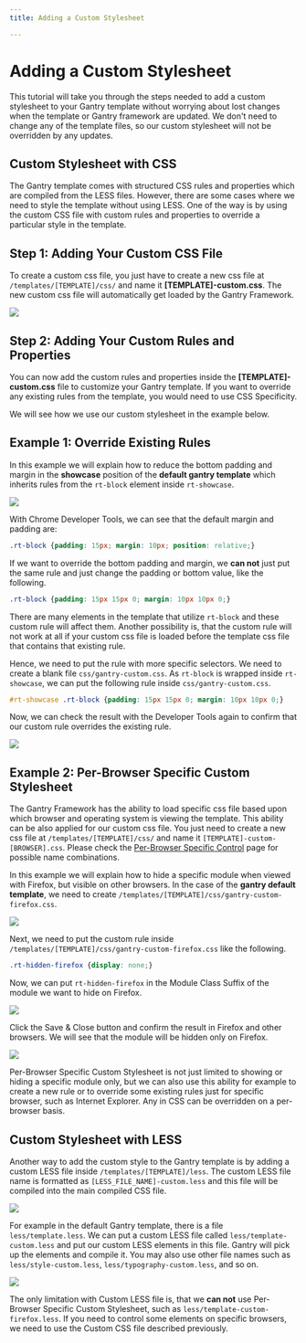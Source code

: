 ```yaml
---
title: Adding a Custom Stylesheet

---
```


Adding a Custom Stylesheet
==========================
This tutorial will take you through the steps needed to add a custom stylesheet to your Gantry template without worrying about lost changes when the template or Gantry framework are updated. We don't need to change any of the template files, so our custom stylesheet will not be overridden by any updates.


Custom Stylesheet with CSS
--------------------------
The Gantry template comes with structured CSS rules and properties which are compiled from the LESS files. However, there are some cases where we need to style the template without using LESS. One of the way is by using the custom CSS file with custom rules and properties to override a particular style in the template.


Step 1: Adding Your Custom CSS File
-----------------------------------
To create a custom css file, you just have to create a new css file at `/templates/[TEMPLATE]/css/` and name it **[TEMPLATE]-custom.css**. The new custom css file will automatically get loaded by the Gantry Framework.

![](assets/template-custom-css.jpg)


Step 2: Adding Your Custom Rules and Properties
-----------------------------------------------
You can now add the custom rules and properties inside the **[TEMPLATE]-custom.css** file to customize your Gantry template. If you want to override any existing rules from the template, you would need to use CSS Specificity.

We will see how we use our custom stylesheet in the example below.


Example 1: Override Existing Rules
----------------------------------
In this example we will explain how to reduce the bottom padding and margin in the **showcase** position of the **default gantry template** which inherits rules from the `rt-block` element inside `rt-showcase`.

![](assets/showcase-padding-margin.jpg)

With Chrome Developer Tools, we can see that the default margin and padding are:

~~~ .css
.rt-block {padding: 15px; margin: 10px; position: relative;}
~~~

If we want to override the bottom padding and margin, we **can not** just put the same rule and just change the padding or bottom value, like the following.

~~~ .css
.rt-block {padding: 15px 15px 0; margin: 10px 10px 0;}
~~~

There are many elements in the template that utilize `rt-block` and these custom rule will affect them. Another possibility is, that the custom rule will not work at all if your custom css file is loaded before the template css file that contains that existing rule.

Hence, we need to put the rule with more specific selectors. We need to create a blank file `css/gantry-custom.css`. As `rt-block` is wrapped inside `rt-showcase`, we can put the following rule inside `css/gantry-custom.css`.

~~~ .css
#rt-showcase .rt-block {padding: 15px 15px 0; margin: 10px 10px 0;}
~~~

Now, we can check the result with the Developer Tools again to confirm that our custom rule overrides the existing rule.

![](assets/custom-css-result.jpg)


Example 2: Per-Browser Specific Custom Stylesheet
-------------------------------------------------
The Gantry Framework has the ability to load specific css file based upon which browser and operating system is viewing the template. This ability can be also applied for our custom css file. You just need to create a new css file at `/templates/[TEMPLATE]/css/` and name it `[TEMPLATE]-custom-[BROWSER].css`. Please check the [Per-Browser Specific Control](../advanced/per_browser_control.md) page for possible name combinations.

In this example we will explain how to hide a specific module when viewed with Firefox, but visible on other browsers. In the case of the **gantry default template**, we need to create `/templates/[TEMPLATE]/css/gantry-custom-firefox.css`.

![](assets/hide-on-firefox.jpg)

Next, we need to put the custom rule inside `/templates/[TEMPLATE]/css/gantry-custom-firefox.css` like the following.

~~~ .css
.rt-hidden-firefox {display: none;}
~~~

Now, we can put `rt-hidden-firefox` in the Module Class Suffix of the module we want to hide on Firefox.

![](assets/hidden-module-class-suffix.jpg)

Click the Save & Close button and confirm the result in Firefox and other browsers. We will see that the module will be hidden only on Firefox.

![](assets/hide-on-firefox-result.jpg)

Per-Browser Specific Custom Stylesheet is not just limited to showing or hiding a specific module only, but we can also use this ability for example to create a new rule or to override some existing rules just for specific browser, such as Internet Explorer. Any in CSS can be overridden on a per-browser basis.


Custom Stylesheet with LESS
---------------------------
Another way to add the custom style to the Gantry template is by adding a custom LESS file inside `/templates/[TEMPLATE]/less`. The custom LESS file name is formatted as  `[LESS_FILE_NAME]-custom.less` and this file will be compiled into the main compiled CSS file.

![](assets/less-file-name.jpg)

For example in the default Gantry template, there is a file `less/template.less`. We can put a custom LESS file called `less/template-custom.less` and put our custom LESS elements in this file. Gantry will pick up the elements and compile it. You may also use other file names such as `less/style-custom.less`, `less/typography-custom.less`, and so on.

![](assets/custom-less-files.jpg)

The only limitation with Custom LESS file is, that we **can not** use Per-Browser Specific Custom Stylesheet, such as `less/template-custom-firefox.less`. If you need to control some elements on specific browsers, we need to use the Custom CSS file described previously.
